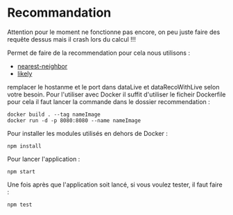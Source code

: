 # Recommandation

Attention pour le moment ne fonctionne pas encore, on peu juste faire des requête dessus mais il crash lors du calcul !!!

Permet de faire de la recommendation pour cela nous utilisons :
* [nearest-neighbor](https://www.npmjs.com/package/nearest-neighbor)
* [likely](https://www.npmjs.com/package/likely)

remplacer le hostanme et le port dans dataLive et dataRecoWithLive selon votre besoin.
Pour l'utiliser avec Docker il suffit d'utiliser le ficheir Dockerfile pour cela il faut lancer la commande dans le dossier recommendation :
```
docker build . --tag nameImage
docker run -d -p 8080:8080 --name nameImage
```

Pour installer les modules utilisés en dehors de Docker :
```
npm install
```

Pour lancer l'application :
```
npm start
```

Une fois après que l'application soit lancé, si vous voulez tester, il faut faire :
```
npm test
```
